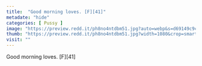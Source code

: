 ```yaml
---
title:  "Good morning loves. [F][41]"
metadate: "hide"
categories: [ Pussy ]
image: "https://preview.redd.it/ph8no4ntdbm51.jpg?auto=webp&s=d69149c9c0d54fac3819b7b3dceaa6ec0616ae1c"
thumb: "https://preview.redd.it/ph8no4ntdbm51.jpg?width=1080&crop=smart&auto=webp&s=2b69048a6f6be832a279c10b8ca84767d9991508"
visit: ""
---
```

Good morning loves. [F][41]
